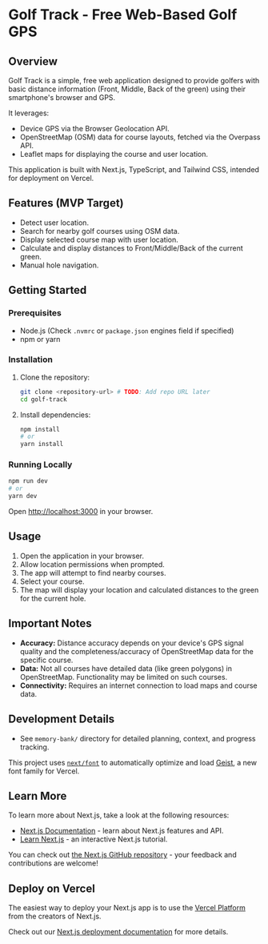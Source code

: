 # Golf Track - Free Web-Based Golf GPS

## Overview

Golf Track is a simple, free web application designed to provide golfers with basic distance information (Front, Middle, Back of the green) using their smartphone's browser and GPS.

It leverages:

*   Device GPS via the Browser Geolocation API.
*   OpenStreetMap (OSM) data for course layouts, fetched via the Overpass API.
*   Leaflet maps for displaying the course and user location.

This application is built with Next.js, TypeScript, and Tailwind CSS, intended for deployment on Vercel.

## Features (MVP Target)

*   Detect user location.
*   Search for nearby golf courses using OSM data.
*   Display selected course map with user location.
*   Calculate and display distances to Front/Middle/Back of the current green.
*   Manual hole navigation.

## Getting Started

### Prerequisites

*   Node.js (Check `.nvmrc` or `package.json` engines field if specified)
*   npm or yarn

### Installation

1.  Clone the repository:
    ```bash
    git clone <repository-url> # TODO: Add repo URL later
    cd golf-track
    ```
2.  Install dependencies:
    ```bash
    npm install
    # or
    yarn install
    ```

### Running Locally

```bash
npm run dev
# or
yarn dev
```

Open [http://localhost:3000](http://localhost:3000) in your browser.

## Usage

1.  Open the application in your browser.
2.  Allow location permissions when prompted.
3.  The app will attempt to find nearby courses.
4.  Select your course.
5.  The map will display your location and calculated distances to the green for the current hole.

## Important Notes

*   **Accuracy:** Distance accuracy depends on your device's GPS signal quality and the completeness/accuracy of OpenStreetMap data for the specific course.
*   **Data:** Not all courses have detailed data (like green polygons) in OpenStreetMap. Functionality may be limited on such courses.
*   **Connectivity:** Requires an internet connection to load maps and course data.

## Development Details

*   See `memory-bank/` directory for detailed planning, context, and progress tracking.

This project uses [`next/font`](https://nextjs.org/docs/app/building-your-application/optimizing/fonts) to automatically optimize and load [Geist](https://vercel.com/font), a new font family for Vercel.

## Learn More

To learn more about Next.js, take a look at the following resources:

- [Next.js Documentation](https://nextjs.org/docs) - learn about Next.js features and API.
- [Learn Next.js](https://nextjs.org/learn) - an interactive Next.js tutorial.

You can check out [the Next.js GitHub repository](https://github.com/vercel/next.js) - your feedback and contributions are welcome!

## Deploy on Vercel

The easiest way to deploy your Next.js app is to use the [Vercel Platform](https://vercel.com/new?utm_medium=default-template&filter=next.js&utm_source=create-next-app&utm_campaign=create-next-app-readme) from the creators of Next.js.

Check out our [Next.js deployment documentation](https://nextjs.org/docs/app/building-your-application/deploying) for more details.
